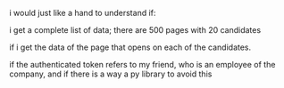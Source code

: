 i would just like a hand to understand if:

i get a complete list of data; there are 500 pages with 20 candidates

if i get the data of the page that opens on each of the candidates.

if the authenticated token refers to my friend, who is an employee of the company, and if there is a way a py library to avoid this
















